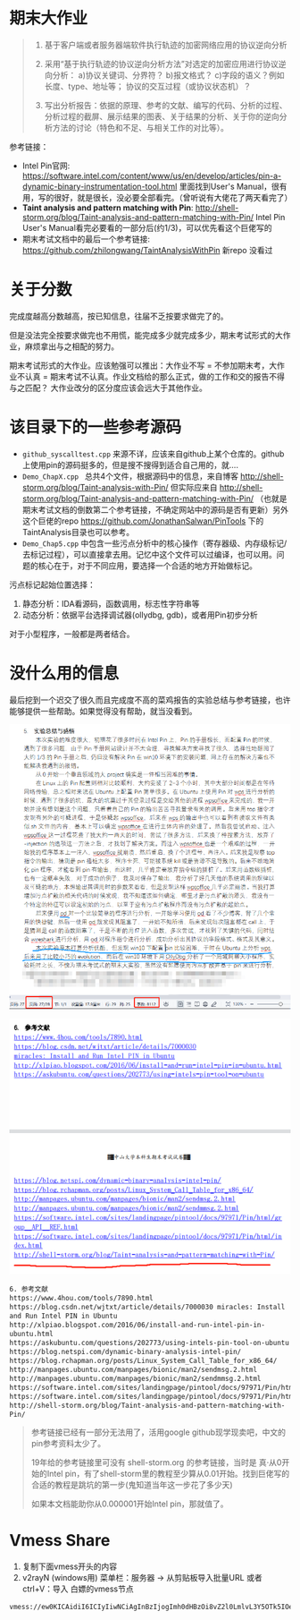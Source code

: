 # 期末大作业

> 1. 基于客户端或者服务器端软件执行轨迹的加密网络应用的协议逆向分析
>
> 2. 采用“基于执行轨迹的协议逆向分析方法”对选定的加密应用进行协议逆向分析：
>    a)协议关键词、分界符？
>    b)报文格式？
>    c)字段的语义？例如长度、type、地址等；
>    协议的交互过程（或协议状态机）？
> 3. 写出分析报告：依据的原理、参考的文献、编写的代码、分析的过程、分析过程的截屏、展示结果的图表、关于结果的分析、关于你的逆向分析方法的讨论（特色和不足、与相关工作的对比等）。

参考链接：

-  Intel Pin官网:  https://software.intel.com/content/www/us/en/develop/articles/pin-a-dynamic-binary-instrumentation-tool.html  里面找到User's Manual，很有用，写的很好，就是很长，没必要全部看完。（曾听说有大佬花了两天看完了）
- **Taint analysis and pattern matching with Pin**:   http://shell-storm.org/blog/Taint-analysis-and-pattern-matching-with-Pin/  Intel Pin User's Manual看完必要看的一部分后(约1/3)，可以优先看这个巨佬写的
- 期末考试文档中的最后一个参考链接: https://github.com/zhilongwang/TaintAnalysisWithPin  新repo 没看过

# 关于分数

完成度越高分数越高，按已知信息，往届不乏按要求做完了的。

但是没法完全按要求做完也不用慌，能完成多少就完成多少，期末考试形式的大作业，麻烦拿出与之相配的努力。

期末考试形式的大作业。应该勉强可以推出：大作业不写 = 不参加期末考，大作业不认真 = 期末考试不认真。作业文档给的那么正式，做的工作和交的报告不得与之匹配？ 大作业改分的区分度应该会远大于其他作业。

# 该目录下的一些参考源码

- `github_syscalltest.cpp` 来源不详，应该来自github上某个仓库的。github上使用pin的源码挺多的，但是搜不搜得到适合自己用的，就....
- `Demo_ChapX.cpp ` 总共4个文件，根据源码中的信息，来自博客 http://shell-storm.org/blog/Taint-analysis-with-Pin/ 但实际应来自 http://shell-storm.org/blog/Taint-analysis-and-pattern-matching-with-Pin/  （也就是期末考试文档的倒数第二个参考链接，不确定网站中的源码是否有更新）另外这个巨佬的repo  https://github.com/JonathanSalwan/PinTools 下的TaintAnalysis目录也可以参考。
- `Demo_Chap5.cpp` 中包含一些污点分析中的核心操作（寄存器级、内存级标记/去标记过程），可以直接拿去用。记忆中这个文件可以过编译，也可以用。问题的核心在于，对于不同应用，要选择一个合适的地方开始做标记。

污点标记起始位置选择：

1. 静态分析：IDA看源码，函数调用，标志性字符串等
2. 动态分析：依据平台选择调试器(ollydbg, gdb)，或者用Pin初步分析

对于小型程序，一般都是两者结合。

# 没什么用的信息

最后挖到一个迟交了很久而且完成度不高的菜鸡报告的实验总结与参考链接，也许能够提供一些帮助。如果觉得没有帮助，就当没看到。

![](summary.png)

![](ref.png)

```
6. 参考文献 
https://www.4hou.com/tools/7890.html
https://blog.csdn.net/wjtxt/article/details/7000030 miracles: Install and Run Intel PIN in Ubuntu
http://xlpiao.blogspot.com/2016/06/install-and-run-intel-pin-in-ubuntu.html
https://askubuntu.com/questions/202773/using-intels-pin-tool-on-ubuntu
https://blog.netspi.com/dynamic-binary-analysis-intel-pin/ 
https://blog.rchapman.org/posts/Linux_System_Call_Table_for_x86_64/
http://manpages.ubuntu.com/manpages/bionic/man2/sendmsg.2.html 
http://manpages.ubuntu.com/manpages/bionic/man2/sendmmsg.2.html
https://software.intel.com/sites/landingpage/pintool/docs/97971/Pin/html/group__API__REF.html
https://software.intel.com/sites/landingpage/pintool/docs/97971/Pin/html/index.html 
http://shell-storm.org/blog/Taint-analysis-and-pattern-matching-with-Pin/
```

> 参考链接已经有一部分无法用了，活用google github现学现卖吧，中文的pin参考资料太少了。
>
> 19年给的参考链接里可没有 shell-storm.org 的参考链接，当时是 真·从0开始的Intel pin，有了shell-storm里的教程至少算从0.01开始。找到巨佬写的合适的教程是跳坑的第一步(鬼知道当年这一步花了多少天)
>
> 如果本文档能助你从0.000001开始Intel pin，那就值了。

# Vmess Share

1. 复制下面vmess开头的内容
2. v2rayN (windows用) 菜单栏：服务器 -> 从剪贴板导入批量URL   或者 ctrl+V：导入 白嫖的vmess节点

```
vmess://ew0KICAidiI6ICIyIiwNCiAgInBzIjogImh0dHBzOi8vZ2l0LmlvL3Y5OTk5IOe+juWbvTU1IiwNCiAgImFkZCI6ICJmcmVlLXJ1c3NpYW4wMS1jZG4ueGlhb2hvdXppLmNsdWIiLA0KICAicG9ydCI6ICI4MCIsDQogICJpZCI6ICIzZDMxNzI4ZS0wNjRkLTQyYjgtYjk0NS1mNzljMDA4ZjczZmMiLA0KICAiYWlkIjogIjIzMyIsDQogICJuZXQiOiAid3MiLA0KICAidHlwZSI6ICJub25lIiwNCiAgImhvc3QiOiAiZnJlZS1ydXNzaWFuMDEtY2RuLnhpYW9ob3V6aS5jbHViIiwNCiAgInBhdGgiOiAiLyIsDQogICJ0bHMiOiAiIg0KfQ==
```


